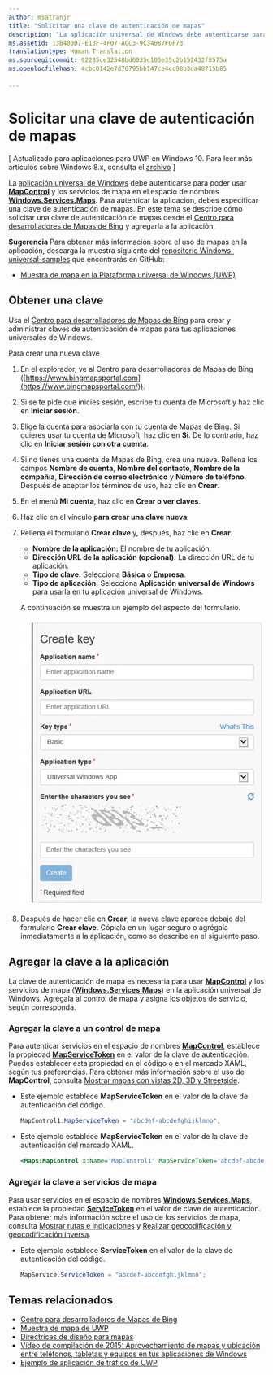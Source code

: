 ```yaml
---
author: msatranjr
title: "Solicitar una clave de autenticación de mapas"
description: "La aplicación universal de Windows debe autenticarse para poder usar MapControl y los servicios de mapa en el espacio de nombres Windows.Services.Maps."
ms.assetid: 13B400D7-E13F-4F07-ACC3-9C34087F0F73
translationtype: Human Translation
ms.sourcegitcommit: 92285ce32548bd6035c105e35c2b152432f8575a
ms.openlocfilehash: 4cbc0142e7d76795bb147ce4cc98b3da48715b85

---
```


# Solicitar una clave de autenticación de mapas


\[ Actualizado para aplicaciones para UWP en Windows 10. Para leer más artículos sobre Windows 8.x, consulta el [archivo](http://go.microsoft.com/fwlink/p/?linkid=619132) \]


La [aplicación universal de Windows](https://msdn.microsoft.com/library/windows/apps/dn894631) debe autenticarse para poder usar [**MapControl**](https://msdn.microsoft.com/library/windows/apps/dn637004) y los servicios de mapa en el espacio de nombres [**Windows.Services.Maps**](https://msdn.microsoft.com/library/windows/apps/dn636979). Para autenticar la aplicación, debes especificar una clave de autenticación de mapas. En este tema se describe cómo solicitar una clave de autenticación de mapas desde el [Centro para desarrolladores de Mapas de Bing](https://www.bingmapsportal.com/) y agregarla a la aplicación.

**Sugerencia** Para obtener más información sobre el uso de mapas en la aplicación, descarga la muestra siguiente del [repositorio Windows-universal-samples](http://go.microsoft.com/fwlink/p/?LinkId=619979) que encontrarás en GitHub:

-   [Muestra de mapa en la Plataforma universal de Windows (UWP)](http://go.microsoft.com/fwlink/p/?LinkId=619977)

## Obtener una clave


Usa el [Centro para desarrolladores de Mapas de Bing](https://www.bingmapsportal.com/) para crear y administrar claves de autenticación de mapas para tus aplicaciones universales de Windows.

Para crear una nueva clave

1.  En el explorador, ve al Centro para desarrolladores de Mapas de Bing ([https://www.bingmapsportal.com](https://www.bingmapsportal.com/)).

2.  Si se te pide que inicies sesión, escribe tu cuenta de Microsoft y haz clic en **Iniciar sesión**.

3.  Elige la cuenta para asociarla con tu cuenta de Mapas de Bing. Si quieres usar tu cuenta de Microsoft, haz clic en **Sí**. De lo contrario, haz clic en **Iniciar sesión con otra cuenta**.

4.  Si no tienes una cuenta de Mapas de Bing, crea una nueva. Rellena los campos **Nombre de cuenta**, **Nombre del contacto**, **Nombre de la compañía**, **Dirección de correo electrónico** y **Número de teléfono**. Después de aceptar los términos de uso, haz clic en **Crear**.

5.  En el menú **Mi cuenta**, haz clic en **Crear o ver claves**.

6.  Haz clic en el vínculo **para crear una clave nueva**.

7.  Rellena el formulario **Crear clave** y, después, haz clic en **Crear**.

    -   **Nombre de la aplicación:** El nombre de tu aplicación.
    -   **Dirección URL de la aplicación (opcional):** La dirección URL de tu aplicación.
    -   **Tipo de clave:** Selecciona **Básica** o **Empresa**.
    -   **Tipo de aplicación:** Selecciona **Aplicación universal de Windows** para usarla en tu aplicación universal de Windows.

    A continuación se muestra un ejemplo del aspecto del formulario.

    ![ejemplo del formulario crear clave.](images/createkeydialog.png)

8.  Después de hacer clic en **Crear**, la nueva clave aparece debajo del formulario **Crear clave**. Cópiala en un lugar seguro o agrégala inmediatamente a la aplicación, como se describe en el siguiente paso.

## Agregar la clave a la aplicación


La clave de autenticación de mapa es necesaria para usar [**MapControl**](https://msdn.microsoft.com/library/windows/apps/dn637004) y los servicios de mapa ([**Windows.Services.Maps**](https://msdn.microsoft.com/library/windows/apps/dn636979)) en la aplicación universal de Windows. Agrégala al control de mapa y asigna los objetos de servicio, según corresponda.

### Agregar la clave a un control de mapa

Para autenticar servicios en el espacio de nombres [**MapControl**](https://msdn.microsoft.com/library/windows/apps/dn637004), establece la propiedad [**MapServiceToken**](https://msdn.microsoft.com/library/windows/apps/dn637036) en el valor de la clave de autenticación. Puedes establecer esta propiedad en el código o en el marcado XAML, según tus preferencias. Para obtener más información sobre el uso de **MapControl**, consulta [Mostrar mapas con vistas 2D, 3D y Streetside](display-maps.md).

-   Este ejemplo establece **MapServiceToken** en el valor de la clave de autenticación del código.

    ```cs
    MapControl1.MapServiceToken = "abcdef-abcdefghijklmno";
    ```

-   Este ejemplo establece **MapServiceToken** en el valor de la clave de autenticación del marcado XAML.

    ```xml
    <Maps:MapControl x:Name="MapControl1" MapServiceToken="abcdef-abcdefghijklmno"/>
    ```

### Agregar la clave a servicios de mapa

Para usar servicios en el espacio de nombres [**Windows.Services.Maps**](https://msdn.microsoft.com/library/windows/apps/dn636979), establece la propiedad [**ServiceToken**](https://msdn.microsoft.com/library/windows/apps/dn636977) en el valor de clave de autenticación. Para obtener más información sobre el uso de los servicios de mapa, consulta [Mostrar rutas e indicaciones](routes-and-directions.md) y [Realizar geocodificación y geocodificación inversa](geocoding.md).

-   Este ejemplo establece **ServiceToken** en el valor de la clave de autenticación del código.

    ```cs
    MapService.ServiceToken = "abcdef-abcdefghijklmno";
    ```

## Temas relacionados

* [Centro para desarrolladores de Mapas de Bing](https://www.bingmapsportal.com/)
* [Muestra de mapa de UWP](http://go.microsoft.com/fwlink/p/?LinkId=619977)
* [Directrices de diseño para mapas](https://msdn.microsoft.com/library/windows/apps/dn596102)
* [Vídeo de compilación de 2015: Aprovechamiento de mapas y ubicación entre teléfonos, tabletas y equipos en tus aplicaciones de Windows](https://channel9.msdn.com/Events/Build/2015/2-757)
* [Ejemplo de aplicación de tráfico de UWP](http://go.microsoft.com/fwlink/p/?LinkId=619982)





<!--HONumber=Aug16_HO3-->


